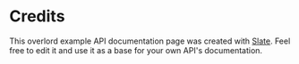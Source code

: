 # Credits

This overlord example API documentation page was created with [Slate](https://github.com/tripit/slate). Feel free to edit it and use it as a base for your own API's documentation.
